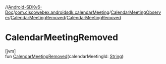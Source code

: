 //[Android-SDKv6-Doc](../../../../index.md)/[com.ciscowebex.androidsdk.calendarMeeting](../../index.md)/[CalendarMeetingObserver](../index.md)/[CalendarMeetingRemoved](index.md)/[CalendarMeetingRemoved](-calendar-meeting-removed.md)

# CalendarMeetingRemoved

[jvm]\
fun [CalendarMeetingRemoved](-calendar-meeting-removed.md)(calendarMeetingId: [String](https://kotlinlang.org/api/latest/jvm/stdlib/kotlin/-string/index.html))
